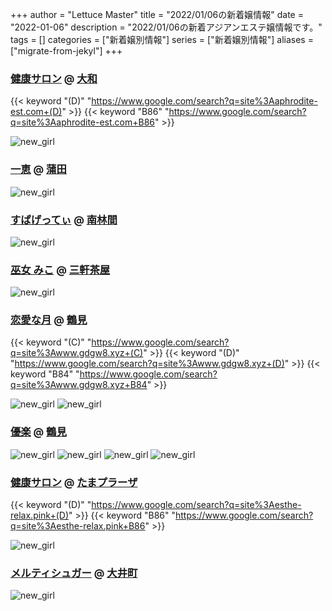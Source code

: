 +++
author = "Lettuce Master"
title = "2022/01/06の新着嬢情報"
date = "2022-01-06"
description = "2022/01/06の新着アジアンエステ嬢情報です。"
tags = []
categories = ["新着嬢別情報"]
series = ["新着嬢別情報"]
aliases = ["migrate-from-jekyl"]
+++
### [健康サロン](http://aphrodite-est.com/) @ [大和](/post/yamato)
{{< keyword "(D)" "https://www.google.com/search?q=site%3Aaphrodite-est.com+(D)" >}} {{< keyword "B86" "https://www.google.com/search?q=site%3Aaphrodite-est.com+B86" >}} 

![new_girl](https://i.imgur.com/a0TD6UW.jpeg)
### [一恵](http://kazue.me-es.com/) @ [蒲田](/post/kamata)


![new_girl](https://i.imgur.com/seUl2rz.jpeg)
### [すぱげってぃ](https://spaghetti.est.cm/) @ [南林間](/post/minamirinkan)


![new_girl](https://spaghetti.est.cm/photos/sites/98/2022/01/2022010604332693.jpg_300X450.jpg)
### [巫女 みこ](https://miko.xyz.mn/) @ [三軒茶屋](/post/sangenchaya)


![new_girl](https://miko.xyz.mn/images/event1.jpg)
### [恋愛な月](http://www.gdgw8.xyz/) @ [鶴見](/post/tsurumi)
{{< keyword "(C)" "https://www.google.com/search?q=site%3Awww.gdgw8.xyz+(C)" >}} {{< keyword "(D)" "https://www.google.com/search?q=site%3Awww.gdgw8.xyz+(D)" >}} {{< keyword "B84" "https://www.google.com/search?q=site%3Awww.gdgw8.xyz+B84" >}} 

![new_girl](https://i.imgur.com/E3y1sMC.jpeg)
![new_girl](https://i.imgur.com/QyogI16.jpeg)
### [優楽](https://tksakura.xyz/) @ [鶴見](/post/tsurumi)


![new_girl](https://tksakura.xyz/_src/62519609/15366423627402.jpg)
![new_girl](https://tksakura.xyz/_src/62519610/15366423627402.jpg)
![new_girl](https://tksakura.xyz/_src/62519625/15366423627402.jpg)
![new_girl](https://tksakura.xyz/_src/62519627/15366423627402.jpg)
### [健康サロン](http://esthe-relax.pink/) @ [たまプラーザ](/post/tamaplaza)
{{< keyword "(D)" "https://www.google.com/search?q=site%3Aesthe-relax.pink+(D)" >}} {{< keyword "B86" "https://www.google.com/search?q=site%3Aesthe-relax.pink+B86" >}} 

![new_girl](https://i.imgur.com/gpuHlqY.jpeg)
### [メルティシュガー](http://www3.spa-omori.com/) @ [大井町](/post/oimachi)


![new_girl](https://i.imgur.com/Q4TR68H.jpeg)

